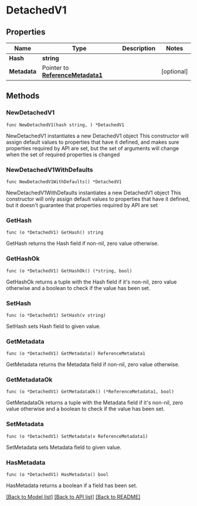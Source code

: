 # DetachedV1

## Properties

Name | Type | Description | Notes
------------ | ------------- | ------------- | -------------
**Hash** | **string** |  | 
**Metadata** | Pointer to [**ReferenceMetadata1**](ReferenceMetadata1.md) |  | [optional] 

## Methods

### NewDetachedV1

`func NewDetachedV1(hash string, ) *DetachedV1`

NewDetachedV1 instantiates a new DetachedV1 object
This constructor will assign default values to properties that have it defined,
and makes sure properties required by API are set, but the set of arguments
will change when the set of required properties is changed

### NewDetachedV1WithDefaults

`func NewDetachedV1WithDefaults() *DetachedV1`

NewDetachedV1WithDefaults instantiates a new DetachedV1 object
This constructor will only assign default values to properties that have it defined,
but it doesn't guarantee that properties required by API are set

### GetHash

`func (o *DetachedV1) GetHash() string`

GetHash returns the Hash field if non-nil, zero value otherwise.

### GetHashOk

`func (o *DetachedV1) GetHashOk() (*string, bool)`

GetHashOk returns a tuple with the Hash field if it's non-nil, zero value otherwise
and a boolean to check if the value has been set.

### SetHash

`func (o *DetachedV1) SetHash(v string)`

SetHash sets Hash field to given value.


### GetMetadata

`func (o *DetachedV1) GetMetadata() ReferenceMetadata1`

GetMetadata returns the Metadata field if non-nil, zero value otherwise.

### GetMetadataOk

`func (o *DetachedV1) GetMetadataOk() (*ReferenceMetadata1, bool)`

GetMetadataOk returns a tuple with the Metadata field if it's non-nil, zero value otherwise
and a boolean to check if the value has been set.

### SetMetadata

`func (o *DetachedV1) SetMetadata(v ReferenceMetadata1)`

SetMetadata sets Metadata field to given value.

### HasMetadata

`func (o *DetachedV1) HasMetadata() bool`

HasMetadata returns a boolean if a field has been set.


[[Back to Model list]](../README.md#documentation-for-models) [[Back to API list]](../README.md#documentation-for-api-endpoints) [[Back to README]](../README.md)


